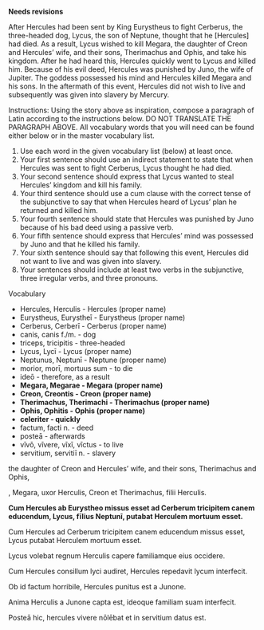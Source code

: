 **Needs revisions**

After Hercules had been sent by King Eurystheus to fight Cerberus, the three-headed dog, Lycus, the son of Neptune, thought that he [Hercules] had died.
As a result, Lycus wished to kill Megara, the daughter of Creon and Hercules’ wife, and their sons, Therimachus and Ophis, and take his kingdom.
After he had heard this, Hercules quickly went to Lycus and killed him.
Because of his evil deed, Hercules was punished by Juno, the wife of Jupiter.
The goddess possessed his mind and Hercules killed Megara and his sons.
In the aftermath of this event, Hercules did not wish to live and subsequently was given into slavery by Mercury.

Instructions: Using the story above as inspiration, compose a paragraph of Latin according to the instructions below.
DO NOT TRANSLATE THE PARAGRAPH ABOVE.
All vocabulary words that you will need can be found either below or in the master vocabulary list.

1. Use each word in the given vocabulary list (below) at least once.
2. Your first sentence should use an indirect statement to state that when Hercules was sent to fight Cerberus, Lycus thought he had died.
3. Your second sentence should express that Lycus wanted to steal Hercules’ kingdom and kill his family.
4. Your third sentence should use a cum clause with the correct tense of the subjunctive to say that when Hercules heard of Lycus’ plan he returned and killed him.
5. Your fourth sentence should state that Hercules was punished by Juno because of his bad deed using a passive verb.
6. Your fifth sentence should express that Hercules’ mind was possessed by Juno and that he killed his family.
7. Your sixth sentence should say that following this event, Hercules did not want to live and was given into slavery.
8. Your sentences should include at least two verbs in the subjunctive, three irregular verbs, and three pronouns.

Vocabulary
- Hercules, Herculis - Hercules (proper name)
- Eurystheus, Eurystheī - Eurystheus (proper name)
- Cerberus, Cerberī - Cerberus (proper name)
- canis, canis f./m. - dog
- triceps, tricipitis - three-headed
- Lycus, Lycī - Lycus (proper name)
- Neptunus, Neptunī - Neptune (proper name)
- morior, morī, mortuus sum - to die
- ideō - therefore, as a result
- **Megara, Megarae - Megara (proper name)**
- **Creon, Creontis - Creon (proper name)**
- **Therimachus, Therimachi - Therimachus (proper name)**
- **Ophis, Ophitis - Ophis (proper name)**
- **celeriter - quickly**
- factum, facti n. - deed
- posteā - afterwards
- vīvō, vīvere, vīxī, vīctus - to live
- servitium, servitiī n. - slavery

the daughter of Creon and Hercules’ wife, and their sons, Therimachus and Ophis,

, Megara, uxor Herculis, Creon et Therimachus, filii Herculis.

**Cum Hercules ab Eurystheo missus esset ad Cerberum tricipitem canem educendum, Lycus, fīlius Neptunī, putabat Herculem mortuum esset.**

Cum Hercules ad Cerberum tricipitem canem educendum missus esset, Lycus putabat Herculem mortuum esset.

Lycus volebat regnum Herculis capere familiamque eius occidere.

Cum Hercules consillum lyci audiret, Hercules repedavit lycum interfecit.

Ob id factum horribile, Hercules punitus est a Junone.

Anima Herculis a Junone capta est, ideoque familiam suam interfecit.

Posteā hic, hercules vivere nōlēbat et in servitium datus est.
